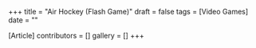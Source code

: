 +++
title = "Air Hockey (Flash Game)"
draft = false
tags = [Video Games]
date = ""

[Article]
contributors = []
gallery = []
+++